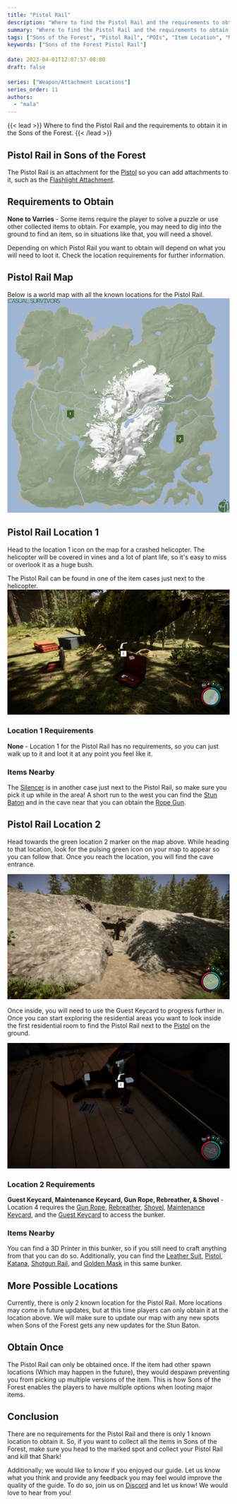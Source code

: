 ```yaml
---
title: "Pistol Rail"
description: "Where to find the Pistol Rail and the requirements to obtain it in the Sons of the Forest."
summary: "Where to find the Pistol Rail and the requirements to obtain it. Click here to learn more about it!"
tags: ["Sons of the Forest", "Pistol Rail", "POIs", "Item Location", "Map"]
keywords: ["Sons of the Forest Pistol Rail"]

date: 2023-04-01T12:07:57-08:00
draft: false

series: ["Weapon/Attachment Locations"]
series_order: 11
authors:
  - "mala"
---
```


{{< lead >}}
Where to find the Pistol Rail and the requirements to obtain it in the Sons of the Forest.
{{< /lead >}}

## Pistol Rail in Sons of the Forest
The Pistol Rail is an attachment for the [Pistol](/sons-of-the-forest/guides/pistol/) so you can add attachments to it, such as the [Flashlight Attachment](/sons-of-the-forest/guides/flashlight-attachment/).

## Requirements to Obtain
**None to Varries** - Some items require the player to solve a puzzle or use other collected items to obtain. For example, you may need to dig into the ground to find an item, so in situations like that, you will need a shovel. 

Depending on which Pistol Rail you want to obtain will depend on what you will need to loot it. Check the location requirements for further information.

## Pistol Rail Map
Below is a world map with all the known locations for the Pistol Rail.
![Sons of the Forest Pistol Rail Map Location](img/map.webp)

## Pistol Rail Location 1
Head to the location 1 icon on the map for a crashed helicopter. The helicopter will be covered in vines and a lot of plant life, so it's easy to miss or overlook it as a huge bush.

The Pistol Rail can be found in one of the item cases just next to the helicopter.
![Sons of the Forest Pistol Rail in Case](featured.webp)

### Location 1 Requirements
**None** - Location 1 for the Pistol Rail has no requirements, so you can just walk up to it and loot it at any point you feel like it.

### Items Nearby
The [Silencer](/sons-of-the-forest/guides/silencer/) is in another case just next to the Pistol Rail, so make sure you pick it up while in the area! A short run to the west you can find the [Stun Baton](/sons-of-the-forest/guides/stun-baton/) and in the cave near that you can obtain the [Rope Gun](/sons-of-the-forest/guides/rope-gun/).

## Pistol Rail Location 2
Head towards the green location 2 marker on the map above. While heading to that location, look for the pulsing green icon on your map to appear so you can follow that. Once you reach the location, you will find the cave entrance.

![Sons of the Forest Pistol Rail Location 2 Cave Entrance](img/cave_entrance.webp)

Once inside, you will need to use the Guest Keycard to progress further in. Once you can start exploring the residential areas you want to look inside the first residential room to find the Pistol Rail next to the [Pistol](/sons-of-the-forest/guides/pistol/) on the ground. 

![Sons of the Forest Pistol Rail Location 2](img/location2.webp)

### Location 2 Requirements
**Guest Keycard, Maintenance Keycard, Gun Rope, Rebreather, & Shovel** - Location 4 requires the [Gun Rope](/sons-of-the-forest/guides/rope-gun/), [Rebreather](/sons-of-the-forest/guides/rebreather/), [Shovel](/sons-of-the-forest/guides/shovel/), [Maintenance Keycard](/sons-of-the-forest/guides/maintenance-keycard/), and the [Guest Keycard](/sons-of-the-forest/guides/guest-keycard/) to access the bunker.

### Items Nearby
You can find a 3D Printer in this bunker, so if you still need to craft anything from that you can do so. Additionally, you can find the [Leather Suit](/sons-of-the-forest/guides/leather-suit/), [Pistol](/sons-of-the-forest/guides/pistol/), [Katana](/sons-of-the-forest/guides/katana/), [Shotgun Rail](/sons-of-the-forest/guides/shotgun-rail/), and [Golden Mask](/sons-of-the-forest/guides/golden-mask/) in this same bunker.

## More Possible Locations
Currently, there is only 2 known location for the Pistol Rail. More locations may come in future updates, but at this time players can only obtain it at the location above.
We will make sure to update our map with any new spots when Sons of the Forest gets any new updates for the Stun Baton.

## Obtain Once
The Pistol Rail can only be obtained once. If the item had other spawn locations (Which may happen in the future), they would despawn preventing you from picking up multiple versions of the item. This is how Sons of the Forest enables the players to have multiple options when looting major items. 

## Conclusion
There are no requirements for the Pistol Rail and there is only 1 known location to obtain it. So, if you want to collect all the items in Sons of the Forest, make sure you head to the marked spot and collect your Pistol Rail and kill that Shark!

Additionally; we would like to know if you enjoyed our guide. Let us know what you think and provide any feedback you may feel would improve the quality of the guide. To do so, join us on [Discord](https://discord.gg/ZXp93XsKnN) and let us know! We would love to hear from you! 
